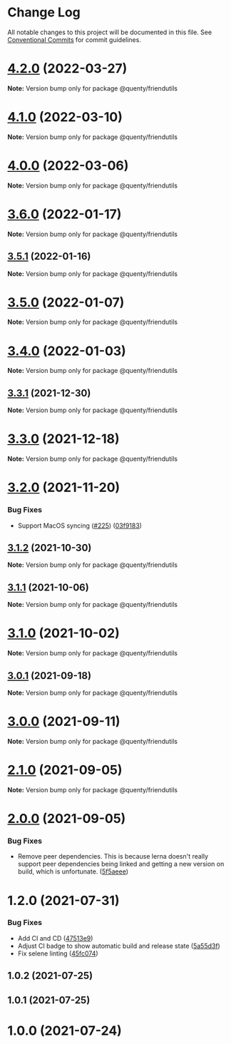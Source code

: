 # Change Log

All notable changes to this project will be documented in this file.
See [Conventional Commits](https://conventionalcommits.org) for commit guidelines.

# [4.2.0](https://github.com/Quenty/NevermoreEngine/compare/@quenty/friendutils@4.1.0...@quenty/friendutils@4.2.0) (2022-03-27)

**Note:** Version bump only for package @quenty/friendutils





# [4.1.0](https://github.com/Quenty/NevermoreEngine/compare/@quenty/friendutils@4.0.0...@quenty/friendutils@4.1.0) (2022-03-10)

**Note:** Version bump only for package @quenty/friendutils





# [4.0.0](https://github.com/Quenty/NevermoreEngine/compare/@quenty/friendutils@3.6.0...@quenty/friendutils@4.0.0) (2022-03-06)

**Note:** Version bump only for package @quenty/friendutils





# [3.6.0](https://github.com/Quenty/NevermoreEngine/compare/@quenty/friendutils@3.5.1...@quenty/friendutils@3.6.0) (2022-01-17)

**Note:** Version bump only for package @quenty/friendutils





## [3.5.1](https://github.com/Quenty/NevermoreEngine/compare/@quenty/friendutils@3.5.0...@quenty/friendutils@3.5.1) (2022-01-16)

**Note:** Version bump only for package @quenty/friendutils





# [3.5.0](https://github.com/Quenty/NevermoreEngine/compare/@quenty/friendutils@3.4.0...@quenty/friendutils@3.5.0) (2022-01-07)

**Note:** Version bump only for package @quenty/friendutils





# [3.4.0](https://github.com/Quenty/NevermoreEngine/compare/@quenty/friendutils@3.3.1...@quenty/friendutils@3.4.0) (2022-01-03)

**Note:** Version bump only for package @quenty/friendutils





## [3.3.1](https://github.com/Quenty/NevermoreEngine/compare/@quenty/friendutils@3.3.0...@quenty/friendutils@3.3.1) (2021-12-30)

**Note:** Version bump only for package @quenty/friendutils





# [3.3.0](https://github.com/Quenty/NevermoreEngine/compare/@quenty/friendutils@3.2.0...@quenty/friendutils@3.3.0) (2021-12-18)

**Note:** Version bump only for package @quenty/friendutils





# [3.2.0](https://github.com/Quenty/NevermoreEngine/compare/@quenty/friendutils@3.1.2...@quenty/friendutils@3.2.0) (2021-11-20)


### Bug Fixes

* Support MacOS syncing ([#225](https://github.com/Quenty/NevermoreEngine/issues/225)) ([03f9183](https://github.com/Quenty/NevermoreEngine/commit/03f918392c6a5bdd33f8a17c38de371d1e06c67a))





## [3.1.2](https://github.com/Quenty/NevermoreEngine/compare/@quenty/friendutils@3.1.1...@quenty/friendutils@3.1.2) (2021-10-30)

**Note:** Version bump only for package @quenty/friendutils





## [3.1.1](https://github.com/Quenty/NevermoreEngine/compare/@quenty/friendutils@3.1.0...@quenty/friendutils@3.1.1) (2021-10-06)

**Note:** Version bump only for package @quenty/friendutils





# [3.1.0](https://github.com/Quenty/NevermoreEngine/compare/@quenty/friendutils@3.0.1...@quenty/friendutils@3.1.0) (2021-10-02)

**Note:** Version bump only for package @quenty/friendutils





## [3.0.1](https://github.com/Quenty/NevermoreEngine/compare/@quenty/friendutils@3.0.0...@quenty/friendutils@3.0.1) (2021-09-18)

**Note:** Version bump only for package @quenty/friendutils





# [3.0.0](https://github.com/Quenty/NevermoreEngine/compare/@quenty/friendutils@2.1.0...@quenty/friendutils@3.0.0) (2021-09-11)

**Note:** Version bump only for package @quenty/friendutils





# [2.1.0](https://github.com/Quenty/NevermoreEngine/compare/@quenty/friendutils@2.0.0...@quenty/friendutils@2.1.0) (2021-09-05)

**Note:** Version bump only for package @quenty/friendutils





# [2.0.0](https://github.com/Quenty/NevermoreEngine/compare/@quenty/friendutils@1.2.0...@quenty/friendutils@2.0.0) (2021-09-05)


### Bug Fixes

* Remove peer dependencies. This is because lerna doesn't really support peer dependencies being linked and getting a new version on build, which is unfortunate. ([5f5aeee](https://github.com/Quenty/NevermoreEngine/commit/5f5aeeea8de9975435309e53679f0ef7064f9dd0))





# 1.2.0 (2021-07-31)


### Bug Fixes

* Add CI and CD ([47513e9](https://github.com/Quenty/NevermoreEngine/commit/47513e9b568162707534af132396dd8756947dd3))
* Adjust CI badge to show automatic build and release state ([5a55d3f](https://github.com/Quenty/NevermoreEngine/commit/5a55d3f19bf8d66a760d67da9b56ed47fab74656))
* Fix selene linting ([45fc074](https://github.com/Quenty/NevermoreEngine/commit/45fc07489ee59127ac6582689f19a0e87c1e5b5a))



## 1.0.2 (2021-07-25)



## 1.0.1 (2021-07-25)



# 1.0.0 (2021-07-24)
